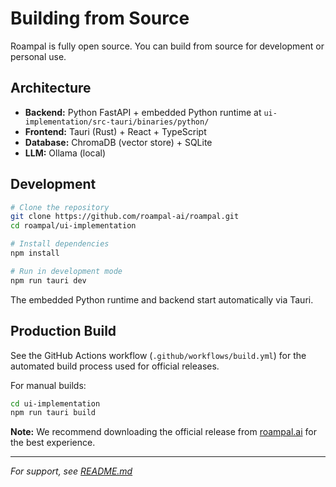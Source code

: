 # Building from Source

Roampal is fully open source. You can build from source for development or personal use.

## Architecture

- **Backend:** Python FastAPI + embedded Python runtime at `ui-implementation/src-tauri/binaries/python/`
- **Frontend:** Tauri (Rust) + React + TypeScript
- **Database:** ChromaDB (vector store) + SQLite
- **LLM:** Ollama (local)

## Development

```bash
# Clone the repository
git clone https://github.com/roampal-ai/roampal.git
cd roampal/ui-implementation

# Install dependencies
npm install

# Run in development mode
npm run tauri dev
```

The embedded Python runtime and backend start automatically via Tauri.

## Production Build

See the GitHub Actions workflow (`.github/workflows/build.yml`) for the automated build process used for official releases.

For manual builds:
```bash
cd ui-implementation
npm run tauri build
```

**Note:** We recommend downloading the official release from [roampal.ai](https://roampal.ai) for the best experience.

---

*For support, see [README.md](README.md)*
